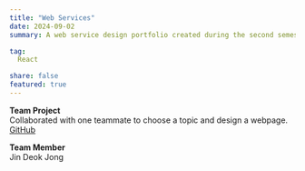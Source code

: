 ```yaml
---
title: "Web Services"
date: 2024-09-02
summary: A web service design portfolio created during the second semester of my junior year in 2024

tag:
  React

share: false
featured: true
---
```


**Team Project**  
Collaborated with one teammate to choose a topic and design a webpage.  
[GitHub](https://github.com/DeokJong/WSD-TERM-PROJECT)

**Team Member**  
Jin Deok Jong
